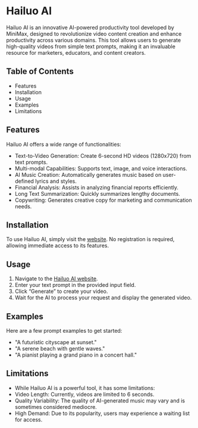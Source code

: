 # Hailuo AI
Hailuo AI is an innovative AI-powered productivity tool developed by MiniMax, designed to revolutionize video content creation and enhance productivity across various domains. This tool allows users to generate high-quality videos from simple text prompts, making it an invaluable resource for marketers, educators, and content creators.

## Table of Contents
- Features
- Installation
- Usage
- Examples
- Limitations

## Features

Hailuo AI offers a wide range of functionalities:
- Text-to-Video Generation: Create 6-second HD videos (1280x720) from text prompts.
- Multi-modal Capabilities: Supports text, image, and voice interactions.
- AI Music Creation: Automatically generates music based on user-defined lyrics and styles.
- Financial Analysis: Assists in analyzing financial reports efficiently.
- Long Text Summarization: Quickly summarizes lengthy documents.
- Copywriting: Generates creative copy for marketing and communication needs.

## Installation

To use Hailuo AI, simply visit the [website](https://hailuoai.net/). No registration is required, allowing immediate access to its features.

## Usage

1. Navigate to the [Hailuo AI website](https://hailuoai.net/).
2. Enter your text prompt in the provided input field.
3. Click “Generate” to create your video.
4. Wait for the AI to process your request and display the generated video.

## Examples

Here are a few prompt examples to get started:
- "A futuristic cityscape at sunset."
- "A serene beach with gentle waves."
- "A pianist playing a grand piano in a concert hall."
  
## Limitations

- While Hailuo AI is a powerful tool, it has some limitations:
- Video Length: Currently, videos are limited to 6 seconds.
- Quality Variability: The quality of AI-generated music may vary and is sometimes considered mediocre.
- High Demand: Due to its popularity, users may experience a waiting list for access.
